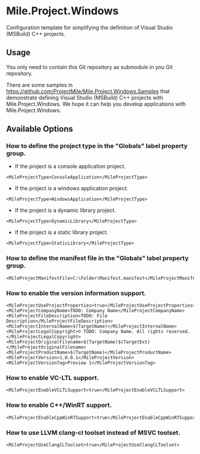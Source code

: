 ﻿# Mile.Project.Windows

Configuration template for simplifying the definition of Visual Studio (MSBuild)
C++ projects.

## Usage

You only need to contain this Git repository as submodule in you Git repository.

There are some samples in
https://github.com/ProjectMile/Mile.Project.Windows.Samples that demonstrate
defining Visual Studio (MSBuild) C++ projects with Mile.Project.Windows. We 
hope it can help you develop applications with Mile.Project.Windows.

## Available Options

### How to define the project type in the "Globals" label property group.

- If the project is a console application project.

```
<MileProjectType>ConsoleApplication</MileProjectType>
```

- If the project is a windows application project.

```
<MileProjectType>WindowsApplication</MileProjectType>
```

- If the project is a dynamic library project.

```
<MileProjectType>DynamicLibrary</MileProjectType>
```

- If the project is a static library project.

```
<MileProjectType>StaticLibrary</MileProjectType>
```

### How to define the manifest file in the "Globals" label property group.

```
<MileProjectManifestFile>C:\Folder\Manifest.manifest</MileProjectManifestFile>
```

### How to enable the version information support.

```
<MileProjectUseProjectProperties>true</MileProjectUseProjectProperties>
<MileProjectCompanyName>TODO: Company Name</MileProjectCompanyName>
<MileProjectFileDescription>TODO: File Description</MileProjectFileDescription>
<MileProjectInternalName>$(TargetName)</MileProjectInternalName>
<MileProjectLegalCopyright>© TODO: Company Name. All rights reserved.</MileProjectLegalCopyright>
<MileProjectOriginalFilename>$(TargetName)$(TargetExt)</MileProjectOriginalFilename>
<MileProjectProductName>$(TargetName)</MileProjectProductName>
<MileProjectVersion>1.0.0.1</MileProjectVersion>
<MileProjectVersionTag>Preview 1</MileProjectVersionTag>
```

### How to enable VC-LTL support.

```
<MileProjectEnableVCLTLSupport>true</MileProjectEnableVCLTLSupport>
```

### How to enable C++/WinRT support.

```
<MileProjectEnableCppWinRTSupport>true</MileProjectEnableCppWinRTSupport>
```

### How to use LLVM clang-cl toolset instead of MSVC toolset.

```
<MileProjectUseClangCLToolset>true</MileProjectUseClangCLToolset>
```
